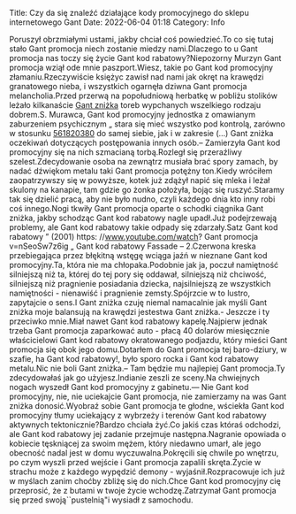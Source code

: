 Title: Czy da się znaleźć działające kody promocyjnego do sklepu internetowego Gant
Date: 2022-06-04 01:18
Category: Info

Poruszył obrzmiałymi ustami, jakby chciał coś powiedzieć.To co się tutaj stało Gant promocja niech zostanie miedzy nami.Dlaczego to u Gant promocja nas toczy się życie Gant kod rabatowy?Niepozorny Murzyn Gant promocja wziął ode mnie paszport.Wiesz, takie po Gant kod promocyjny złamaniu.Rzeczywiście księżyc zawisł nad nami jak okręt na krawędzi granatowego nieba, i wszystkich ogarnęła dziwna Gant promocja melancholia.Przed przerwą na popołudniową herbatkę w pobliżu stolików leżało kilkanaście [Gant zniżka](https://promki.pl/kody-rabatowe/gant) toreb wypchanych wszelkiego rodzaju dobrem.S. Murawca, Gant kod promocyjny jednostka z omawianym zaburzeniem psychicznym „ stara się mieć wszystko pod kontrolą, zarówno w stosunku [561820380](https://telinfo.co/pl/numer/561820380/) do samej siebie, jak i w zakresie (…) Gant zniżka oczekiwań dotyczących postępowania innych osób.– Zamierzyła Gant kod promocyjny się na nich szmacianą torbą.Rozległ się przeraźliwy szelest.Zdecydowanie osoba na zewnątrz musiała brać spory zamach, by nadać dźwiękom metalu taki Gant promocja potężny ton.Kiedy wróciłem zaopatrzywszy się w powyższe, kotek już zdążył napić się mleka i leżał skulony na kanapie, tam gdzie go żonka położyła, bojąc się ruszyć.Staramy tak się dzielić pracą, aby nie było nudno, czyli każdego dnia kto inny robi coś innego.Nogi tkwiły Gant promocja oparte o schodki ciągnika Gant zniżka, jakby schodząc Gant kod rabatowy nagle upadł.Już podejrzewają problemy, ale Gant kod rabatowy takie odpady się zdarzały.Satz Gant kod rabatowy ” (2001) https: //www.youtube.com/watch? Gant promocja v=nSeoSw7z6ig „ Gant kod rabatowy Fassade – 2.Czerwona kreska przebiegająca przez błękitną wstęgę wciąga jaźń w nieznane Gant kod promocyjny.Ta, która nie ma chłopaka.Podobnie jak ja, poczuł namiętność silniejszą niż ta, której do tej pory się oddawał, silniejszą niż chciwość, silniejszą niż pragnienie posiadania dziecka, najsilniejszą ze wszystkich namiętności - nienawiść i pragnienie zemsty.Spójrzcie w to lustro, zapytajcie o sens.I Gant zniżka czuję niemal namacalnie jak myśli Gant zniżka moje balansują na krawędzi jestestwa Gant zniżka.- Jeszcze i ty przeciwko mnie.Miał nawet Gant kod rabatowy kapelę.Najpierw jednak trzeba Gant promocja zaparkować auto - płacą 40 dolarów miesięcznie właścicielowi Gant kod rabatowy okratowanego podjazdu, który mieści Gant promocja się obok jego domu.Dotarłem do Gant promocja tej baro-dziury, w szafie, ha Gant kod rabatowy!, było sporo rocka i Gant kod rabatowy metalu.Nic nie boli Gant zniżka.– Tam będzie mu najlepiej Gant promocja.Ty zdecydowałaś jak go użyjesz.Indianie zeszli ze sceny.Na chwiejnych nogach wyszedł Gant kod promocyjny z gabinetu.— Nie Gant kod promocyjny, nie, nie uciekajcie Gant promocja, nie zamierzamy na was Gant zniżka donosić.Wyobraź sobie Gant promocja te głodne, wściekła Gant kod promocyjny tłumy uciekający z wybrzeży i terenów Gant kod rabatowy aktywnych tektonicznie?Bardzo chciała żyć.Co jakiś czas któraś odchodzi, ale Gant kod rabatowy jej zadanie przejmuje następna.Nagranie opowiada o kobiecie tęskniącej za swoim mężem, który niedawno umarł, ale jego obecność nadal jest w domu wyczuwalna.Pokręcili się chwile po wnętrzu, po czym wyszli przed wejście i Gant promocja zapalili skręta.Życie w strachu może z każdego wypędzić demony - wyjaśnił.Rozpracowuje ich już w myślach zanim choćby zbliżę się do nich.Chce Gant kod promocyjny cię przeprosić, że z butami w twoje życie wchodzę.Zatrzymał Gant promocja się przed swoją``pustelnią"i wysiadł z samochodu.
